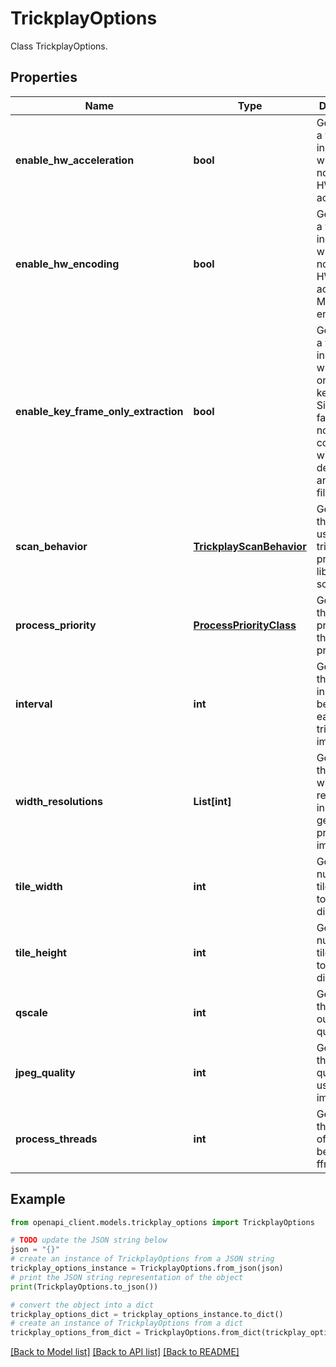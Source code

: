 # TrickplayOptions

Class TrickplayOptions.

## Properties

Name | Type | Description | Notes
------------ | ------------- | ------------- | -------------
**enable_hw_acceleration** | **bool** | Gets or sets a value indicating whether or not to use HW acceleration. | [optional] 
**enable_hw_encoding** | **bool** | Gets or sets a value indicating whether or not to use HW accelerated MJPEG encoding. | [optional] 
**enable_key_frame_only_extraction** | **bool** | Gets or sets a value indicating whether to only extract key frames.  Significantly faster, but is not compatible with all decoders and/or video files. | [optional] 
**scan_behavior** | [**TrickplayScanBehavior**](TrickplayScanBehavior.md) | Gets or sets the behavior used by trickplay provider on library scan/update. | [optional] 
**process_priority** | [**ProcessPriorityClass**](ProcessPriorityClass.md) | Gets or sets the process priority for the ffmpeg process. | [optional] 
**interval** | **int** | Gets or sets the interval, in ms, between each new trickplay image. | [optional] 
**width_resolutions** | **List[int]** | Gets or sets the target width resolutions, in px, to generates preview images for. | [optional] 
**tile_width** | **int** | Gets or sets number of tile images to allow in X dimension. | [optional] 
**tile_height** | **int** | Gets or sets number of tile images to allow in Y dimension. | [optional] 
**qscale** | **int** | Gets or sets the ffmpeg output quality level. | [optional] 
**jpeg_quality** | **int** | Gets or sets the jpeg quality to use for image tiles. | [optional] 
**process_threads** | **int** | Gets or sets the number of threads to be used by ffmpeg. | [optional] 

## Example

```python
from openapi_client.models.trickplay_options import TrickplayOptions

# TODO update the JSON string below
json = "{}"
# create an instance of TrickplayOptions from a JSON string
trickplay_options_instance = TrickplayOptions.from_json(json)
# print the JSON string representation of the object
print(TrickplayOptions.to_json())

# convert the object into a dict
trickplay_options_dict = trickplay_options_instance.to_dict()
# create an instance of TrickplayOptions from a dict
trickplay_options_from_dict = TrickplayOptions.from_dict(trickplay_options_dict)
```
[[Back to Model list]](../README.md#documentation-for-models) [[Back to API list]](../README.md#documentation-for-api-endpoints) [[Back to README]](../README.md)


